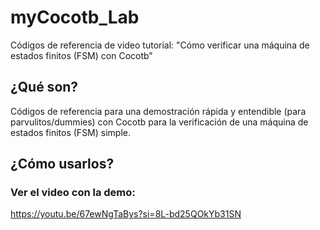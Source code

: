 # myCocotb_Lab
Códigos de referencia de video tutorial:
"Cómo verificar una máquina de estados finitos (FSM) con Cocotb"

## ¿Qué son?
Códigos de referencia para una demostración rápida y entendible (para parvulitos/dummies) con Cocotb para la verificación de una máquina de estados finitos (FSM) simple.

## ¿Cómo usarlos?

### Ver el video con la demo:

https://youtu.be/67ewNgTaBys?si=8L-bd25QOkYb31SN
